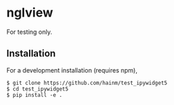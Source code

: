nglview
=======

For testing only.

Installation
------------

For a development installation (requires npm),

    $ git clone https://github.com/hainm/test_ipywidget5
    $ cd test_ipywidget5
    $ pip install -e .
